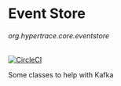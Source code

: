 # Event Store
###### org.hypertrace.core.eventstore

[![CircleCI](https://circleci.com/gh/hypertrace/event-store.svg?style=svg)](https://circleci.com/gh/hypertrace/event-store)

Some classes to help with Kafka
